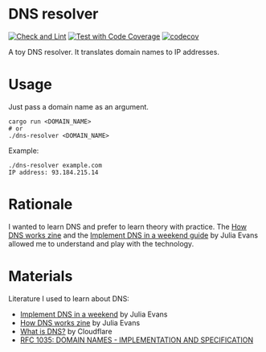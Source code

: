 # DNS resolver
[![Check and Lint](https://github.com/themifi/dns-resolver/actions/workflows/check-and-lint.yaml/badge.svg)](https://github.com/themifi/dns-resolver/actions/workflows/check-and-lint.yaml)
[![Test with Code Coverage](https://github.com/themifi/dns-resolver/actions/workflows/test.yaml/badge.svg)](https://github.com/themifi/dns-resolver/actions/workflows/test.yaml)
[![codecov](https://codecov.io/gh/themifi/dns-resolver/graph/badge.svg?token=2KTR62Z4CD)](https://codecov.io/gh/themifi/dns-resolver)

A toy DNS resolver. It translates domain names to IP addresses.

# Usage

Just pass a domain name as an argument.

```
cargo run <DOMAIN_NAME>
# or
./dns-resolver <DOMAIN_NAME>
```

Example:

```
./dns-resolver example.com
IP address: 93.184.215.14
```

# Rationale

I wanted to learn DNS and prefer to learn theory with practice. The [How DNS works zine](https://wizardzines.com/zines/dns) and the [Implement DNS in a weekend guide](https://implement-dns.wizardzines.com/) by Julia Evans allowed me to understand and play with the technology.

# Materials

Literature I used to learn about DNS:

- [Implement DNS in a weekend](https://implement-dns.wizardzines.com/) by Julia Evans
- [How DNS works zine](https://wizardzines.com/zines/dns) by Julia Evans
- [What is DNS?](https://www.cloudflare.com/learning/dns/what-is-dns/) by Cloudflare
- [RFC 1035: DOMAIN NAMES - IMPLEMENTATION AND SPECIFICATION](https://datatracker.ietf.org/doc/html/rfc1035)
